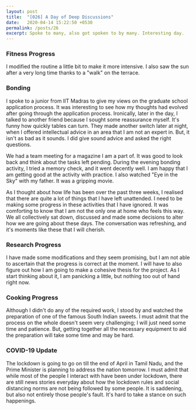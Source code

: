 ```yaml
---
layout: post
title:  "[026] A Day of Deep Discussions"
date:   2020-04-14 15:22:50 +0530
permalink: /posts/26
excerpt: Spoke to many, also got spoken to by many. Interesting day.
---
```


### Fitness Progress
I modified the routine a little bit to make it more intensive. I also saw the sun after a very long time thanks to a "walk" on the terrace.

### Bonding
I spoke to a junior from IIT Madras to give my views on the graduate school application process. It was interesting to see how my thoughts had evolved after going through the application process. Ironically, later in the day, I talked to another friend because I sought some reassurance myself. It's funny how quickly tables can turn. They made another switch later at night, when I offered intellectual advice in an area that I am not an expert in. But, it isn't as bad as it sounds. I did give sound advice and asked the right questions.

We had a team meeting for a magazine I am a part of. It was good to look back and think about the tasks left pending. During the evening bonding activity, I tried a memory check, and it went decently well. I am happy that I am getting good at the activity with practice. I also watched "Eye in the Sky" with my father. It was a gripping movie.

As I thought about how life has been over the past three weeks, I realised that there are quite a lot of things that I have left unattended. I need to be making some progress in these activities that I have ignored. It was comforting to know that I am not the only one at home who feels this way. We all collectively sat down, discussed and made some decisions to alter how we are going about these days. The conversation was refreshing, and it's moments like these that I will cherish.

### Research Progress
I have made some modifications and they seem promising, but I am not able to ascertain that the progress is correct at the moment. I will have to also figure out how I am going to make a cohesive thesis for the project. As I start thinking about it, I am panicking a little, but nothing too out of hand right now.

### Cooking Progress
Although I didn't do any of the required work, I stood by and watched the preparation of one of the famous South Indian sweets. I must admit that the process on the whole doesn't seem very challenging; I will just need some time and patience. But, getting together all the necessary equipment to aid the preparation will take some time and may be hard.

### COVID-19 Update
The lockdown is going to go on till the end of April in Tamil Nadu, and the Prime Minister is planning to address the nation tomorrow. I must admit that while most of the people I interact with have been under lockdown, there are still news stories everyday about how the lockdown rules and social distancing norms are not being followed by some people. It is saddening, but also not entirely those people's fault. It's hard to take a stance on such happenings.
